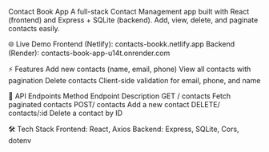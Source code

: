 Contact Book App
A full-stack Contact Management app built with React (frontend) and Express + SQLite (backend).
Add, view, delete, and paginate contacts easily.

🌐 Live Demo
Frontend (Netlify): contacts-bookk.netlify.app
Backend (Render): contacts-book-app-u14t.onrender.com

⚡ Features
Add new contacts (name, email, phone)
View all contacts with pagination
Delete contacts
Client-side validation for email, phone, and name

📌 API Endpoints
Method	Endpoint	Description
GET	/   contacts	Fetch paginated contacts
POST/   contacts	Add a new contact
DELETE/ contacts/:id	Delete a contact by ID

🛠 Tech Stack
Frontend: React, Axios
Backend: Express, SQLite, Cors, dotenv
